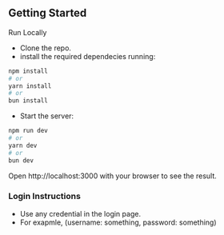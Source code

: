 
## Getting Started
Run Locally
- Clone the repo.
- install the required dependecies running:
```bash
npm install
# or
yarn install
# or
bun install
```
- Start the server:
```bash
npm run dev
# or
yarn dev
# or
bun dev
```
Open http://localhost:3000 with your browser to see the result.

### Login Instructions
- Use any credential in the login page.
- For exapmle, (username: something, password: something)

